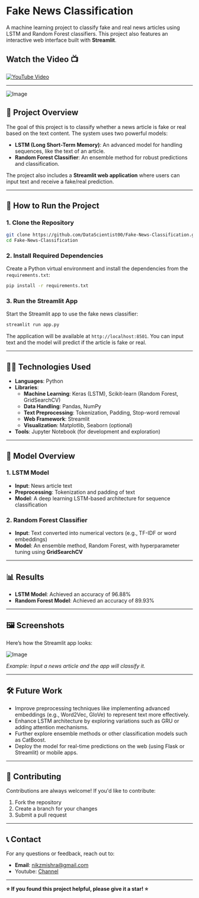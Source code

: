 
# Fake News Classification

A machine learning project to classify fake and real news articles using LSTM and Random Forest classifiers. This project also features an interactive web interface built with **Streamlit**.

## Watch the Video 📺
[![YouTube Video](https://img.shields.io/badge/YouTube-Watch%20Video-red?logo=youtube&logoColor=white&style=for-the-badge)](https://youtu.be/klZtUiRsb6w)

---

![Image](https://github.com/user-attachments/assets/8fa1d4ac-7316-48f2-abcc-22b56f160927)

## 🎯 Project Overview
The goal of this project is to classify whether a news article is fake or real based on the text content. The system uses two powerful models: 
- **LSTM (Long Short-Term Memory)**: An advanced model for handling sequences, like the text of an article.
- **Random Forest Classifier**: An ensemble method for robust predictions and classification.

The project also includes a **Streamlit web application** where users can input text and receive a fake/real prediction.

---

## 🚀 How to Run the Project

### 1. **Clone the Repository**
```bash
git clone https://github.com/DataScientist00/Fake-News-Classification.git
cd Fake-News-Classification
```

### 2. **Install Required Dependencies**
Create a Python virtual environment and install the dependencies from the `requirements.txt`:

```bash
pip install -r requirements.txt
```

### 3. **Run the Streamlit App**
Start the Streamlit app to use the fake news classifier:

```bash
streamlit run app.py
```

The application will be available at `http://localhost:8501`. You can input text and the model will predict if the article is fake or real.

---

## 🧑‍💻 Technologies Used
- **Languages**: Python
- **Libraries**:
  - **Machine Learning**: Keras (LSTM), Scikit-learn (Random Forest, GridSearchCV)
  - **Data Handling**: Pandas, NumPy
  - **Text Preprocessing**: Tokenization, Padding, Stop-word removal
  - **Web Framework**: Streamlit
  - **Visualization**: Matplotlib, Seaborn (optional)
- **Tools**: Jupyter Notebook (for development and exploration)

---

## 🧠 Model Overview

### 1. **LSTM Model**
   - **Input**: News article text
   - **Preprocessing**: Tokenization and padding of text
   - **Model**: A deep learning LSTM-based architecture for sequence classification

### 2. **Random Forest Classifier**
   - **Input**: Text converted into numerical vectors (e.g., TF-IDF or word embeddings)
   - **Model**: An ensemble method, Random Forest, with hyperparameter tuning using **GridSearchCV**

---

## 📊 Results

- **LSTM Model**: Achieved an accuracy of 96.88% 
- **Random Forest Model**: Achieved an accuracy of 89.93%

---

## 🖼 Screenshots

Here’s how the Streamlit app looks:

![Image](https://github.com/user-attachments/assets/5f664101-73c2-435a-9477-1300d3e12c59)

*Example: Input a news article and the app will classify it.*

---

## 🛠 Future Work
- Improve preprocessing techniques like implementing advanced embeddings (e.g., Word2Vec, GloVe) to represent text more effectively.
- Enhance LSTM architecture by exploring variations such as GRU or adding attention mechanisms.
- Further explore ensemble methods or other classification models such as CatBoost.
- Deploy the model for real-time predictions on the web (using Flask or Streamlit) or mobile apps.

---

## 🤝 Contributing

Contributions are always welcome! If you'd like to contribute:
1. Fork the repository
2. Create a branch for your changes
3. Submit a pull request

---

## 📞 Contact
For any questions or feedback, reach out to:
- **Email**: nikzmishra@gmail.com
- Youtube: [Channel](https://www.youtube.com/@NeuralArc00/videos)

---

**⭐ If you found this project helpful, please give it a star! ⭐**
